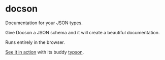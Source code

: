 docson
======

Documentation for your JSON types.

Give Docson a JSON schema and it will create a beautiful documentation.

Runs entirely in the browser.

[See it in action](http://lbovet.github.io/typson-demo/) with its buddy [typson](https://github.com/lbovet/typson).
